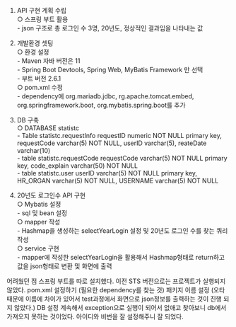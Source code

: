 1. API 구현 계획 수립
  <br>○ 스프링 부트 활용
	<br>- json 구조로 총 로그인 수 3명, 20년도, 정상적인 결과임을 나타내는 값

2. 개발환경 셋팅
  <br>○ 환경 설정
     <br>- Maven 자바 버전은 11
 	    <br>- Spring Boot Devtools, Spring Web, MyBatis Framework 만 선택
 	    <br>- 부트 버전 2.6.1
<br>○ pom.xml 수정 
	<br>- dependency에 org.mariadb.jdbc, rg.apache.tomcat.embed, org.springframework.boot, org.mybatis.spring.boot를 추가

3. DB 구축
<br>○ DATABASE statistc
	<br>- Table statistc.requestInfo 
		requestID numeric NOT NULL primary key,
    		requestCode varchar(5) NOT NULL,
   		userID varchar(5),
    		reateDate varchar(10)
	<br>- table statistc.requestCode
		requestCode varchar(5) NOT NULL primary key,
    		code_explain varchar(50) NOT NULL
	<br>- table statistc.user
		userID varchar(5) NOT NULL primary key,
    		HR_ORGAN varchar(5) NOT NULL,
    		USERNAME varchar(5) NOT NULL

4. 20년도 로그인수 API 구현
  <br>○ Mybatis 설정
     <br> - sql 및 bean 설정
 <br>○ mapper 작성
	<br>- Hashmap을 생성하는 selectYearLogin 설정 및 20년도 로그인 수를 찾는 쿼리 작성
 <br>○ service 구현
	<br>- mapper에 작성한 selectYearLogin을 활용해서 Hashmap형태로 return하고 값을 json형태로 변환 및 화면에 출력

어려웠던 점
스프링 부트를 따로 설치했다. 이전 STS 버전으로는 프로젝트가 실행되지 않았다.
pom.xml 설정하기 (필요한 dependency를 찾는 것)
패키지 이름 설정 (오타 때문에 이름에 차이가 있어서 test과정에서 화면으로 json정보를 출력하는 것이 진행 되지 않았다.)
DB 설정 계속해서 exception으로 실행이 되어서 없애고 찾아보니 db에서 가져오지 못하는 것이었다.
아이디와 비번을 잘 설정해주니 잘 되었다.
